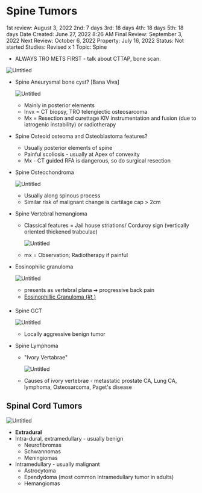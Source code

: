 # Spine Tumors

1st review: August 3, 2022
2nd: 7 days
3rd: 18 days
4th: 18 days
5th: 18 days
Date Created: June 27, 2022 8:26 AM
Final Review: September 3, 2022
Next Review: October 6, 2022
Property: July 16, 2022
Status: Not started
Studies: Revised x 1
Topic: Spine

- ALWAYS TRO METS FIRST - talk about CTTAP, bone scan.

![Untitled](Spine%20Tumors%2034566682770d4ce7926741331f6bc673/Untitled.png)

- Spine Aneurysmal bone cyst? [Bana Viva]
    
    ![Untitled](Spine%20Tumors%2034566682770d4ce7926741331f6bc673/Untitled%201.png)
    
    - Mainly in posterior elements
    - Invx = CT biopsy, TRO telengiectic osteosarcoma
    - Mx = Resection and curettage KIV instrumentation and fusion (due to iatrogenic instability) or radiotherapy
- Spine Osteoid osteoma and Osteoblastoma features?
    - Usually posterior elements of spine
    - Painful scoliosis - usually at Apex of convexity
    - Mx - CT guided RFA is dangerous, so do surgical resection
- Spine Osteochondroma
    
    ![Untitled](Spine%20Tumors%2034566682770d4ce7926741331f6bc673/Untitled%202.png)
    
    - Usually along spinous process
    - Similar risk of malignant change is cartilage cap > 2cm
- Spine Vertebral hemangioma
    - Classical features = Jail house striations/ Corduroy sign (vertically oriented thickened trabculae)
        
        ![Untitled](Spine%20Tumors%2034566682770d4ce7926741331f6bc673/Untitled%203.png)
        
    - mx = Observation; Radiotherapy if painful
- Eosinophilic granuloma
    
    ![Untitled](Spine%20Tumors%2034566682770d4ce7926741331f6bc673/Untitled%204.png)
    
    - presents as vertebral plana ➔ progressive back pain
    - [Eosinophillic Granuloma (#❗️ )](https://workflowy.com/#/023ad283e079)
- Spine GCT
    
    ![Untitled](Spine%20Tumors%2034566682770d4ce7926741331f6bc673/Untitled%205.png)
    
    - Locally aggressive benign tumor
- Spine Lymphoma
    - "Ivory Vertabrae"
        
        ![Untitled](Spine%20Tumors%2034566682770d4ce7926741331f6bc673/Untitled%206.png)
        
    - Causes of ivory vertebrae - metastatic prostate CA, Lung CA, lymphoma, Osteosarcoma, Paget's disease

## Spinal Cord Tumors

![Untitled](Spine%20Tumors%2034566682770d4ce7926741331f6bc673/Untitled%207.png)

- **Extradural**
- Intra-dural, extramedullary - usually benign
    - Neurofibromas
    - Schwannomas
    - Meningiomas
- Intramedullary - usually malignant
    - Astrocytoma
    - Ependydoma (most common Intramedullary tumor in adults)
    - Hemangiomas